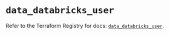 # `data_databricks_user`

Refer to the Terraform Registry for docs: [`data_databricks_user`](https://registry.terraform.io/providers/databricks/databricks/1.60.0/docs/data-sources/user).
